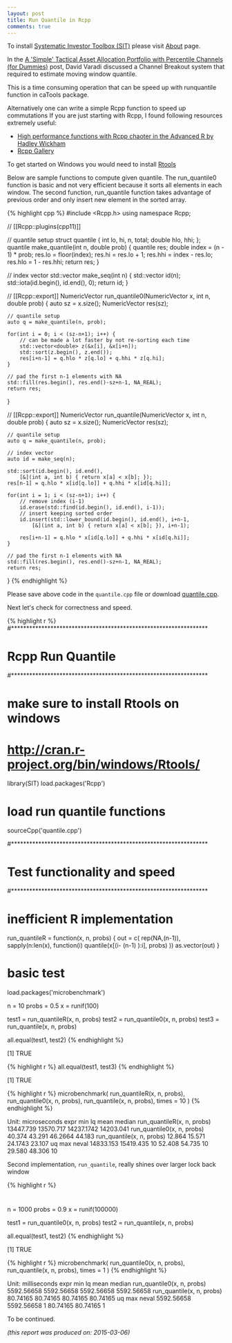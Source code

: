 ```yaml
---
layout: post
title: Run Quantile in Rcpp
comments: true
---
```



To install [Systematic Investor Toolbox (SIT)](https://github.com/systematicinvestor/SIT) please visit [About](',base.url,'about) page.





In the [A 'Simple' Tactical Asset Allocation Portfolio with Percentile Channels (for Dummies)](https://cssanalytics.wordpress.com/2015/02/08/a-simple-tactical-asset-allocation-portfolio-with-percentile-channels-for-dummies/)
post, David Varadi discussed a Channel Breakout system that required to estimate moving window quantile.

This is a time consuming operation that can be speed up with runquantile function in caTools package.

Alternatively one can write a simple Rcpp function to speed up commutations If you are just starting 
with Rcpp, I found following resources extremely useful:

* [High performance functions with Rcpp chaoter in the Advanced R by Hadley Wickham](http://adv-r.had.co.nz/Rcpp.html)
* [Rcpp Gallery](http://gallery.rcpp.org/)

To get started on Windows you would need to install [Rtools](http://cran.r-project.org/bin/windows/Rtools/)

Below are sample functions to compute given quantile. The run_quantile0 function is basic and not
very efficient because it sorts all elements in each window. The second function, run_quantile
function takes advantage of previous order and only insert new element in the sorted array.

{% highlight cpp %}
#include <Rcpp.h>
using namespace Rcpp;

// [[Rcpp::plugins(cpp11)]]

// quantile setup
struct quantile {
	int lo, hi, n, total;
	double hlo, hhi;
};
quantile make_quantile(int n, double prob) {
	quantile res;
	double index = (n - 1) * prob;
	res.lo = floor(index);
	res.hi = res.lo + 1;
	res.hhi = index - res.lo;
	res.hlo = 1 - res.hhi;
	return res;	
}

// index vector
std::vector<int> make_seq(int n) {
	std::vector<int> id(n);
	std::iota(id.begin(), id.end(), 0);
	return id;
}

// [[Rcpp::export]]
NumericVector run_quantile0(NumericVector x, int n, double prob) {
	auto sz = x.size();
	NumericVector res(sz);	
	
	// quantile setup
	auto q = make_quantile(n, prob);

    for(int i = 0; i < (sz-n+1); i++) {
    	// can be made a lot faster by not re-sorting each time
    	std::vector<double> z(&x[i], &x[i+n]);
    	std::sort(z.begin(), z.end());    	
        res[i+n-1] = q.hlo * z[q.lo] + q.hhi * z[q.hi];  
    }
    
    // pad the first n-1 elements with NA
    std::fill(res.begin(), res.end()-sz+n-1, NA_REAL);
    return res;	
}

// [[Rcpp::export]]
NumericVector run_quantile(NumericVector x, int n, double prob) {
	auto sz = x.size();
	NumericVector res(sz);	
	
	// quantile setup
	auto q = make_quantile(n, prob);

	// index vector
	auto id = make_seq(n);
	
	std::sort(id.begin(), id.end(), 
		[&](int a, int b) { return x[a] < x[b]; });
	res[n-1] = q.hlo * x[id[q.lo]] + q.hhi * x[id[q.hi]];  	
		
    for(int i = 1; i < (sz-n+1); i++) {
    	// remove index (i-1)
    	id.erase(std::find(id.begin(), id.end(), i-1));
    	// insert keeping sorted order
    	id.insert(std::lower_bound(id.begin(), id.end(), i+n-1, 
    		[&](int a, int b) { return x[a] < x[b]; }), i+n-1);
    
        res[i+n-1] = q.hlo * x[id[q.lo]] + q.hhi * x[id[q.hi]];  
    }
    
    // pad the first n-1 elements with NA
    std::fill(res.begin(), res.end()-sz+n-1, NA_REAL);
    return res;	
}
{% endhighlight %}

Please save above code in the `quantile.cpp` file or download [quantile.cpp](/public/doc/quantile.cpp).

Next let's check for correctness and speed. 


{% highlight r %}
#*****************************************************************
# Rcpp Run Quantile
#*****************************************************************
# make sure to install Rtools on windows
# http://cran.r-project.org/bin/windows/Rtools/
library(SIT)
load.packages('Rcpp')

# load run quantile functions
sourceCpp('quantile.cpp')

#*****************************************************************
# Test functionality and speed
#*****************************************************************
# inefficient R implementation
run_quantileR = function(x, n, probs) {
	out = c( rep(NA,(n-1)), sapply(n:len(x), function(i) quantile(x[(i- (n-1) ):i], probs) ))
	as.vector(out)
}	


# basic test
load.packages('microbenchmark')

n = 10
probs = 0.5
x = runif(100)

test1 = run_quantileR(x, n, probs)
test2 = run_quantile0(x, n, probs)
test3 = run_quantile(x, n, probs)

all.equal(test1, test2)
{% endhighlight %}

[1] TRUE


{% highlight r %}
all.equal(test1, test3)
{% endhighlight %}

[1] TRUE


{% highlight r %}
microbenchmark(
	run_quantileR(x, n, probs),
	run_quantile0(x, n, probs),
	run_quantile(x, n, probs),
	times = 10
)
{% endhighlight %}

Unit: microseconds
                       expr       min        lq       mean    median
 run_quantileR(x, n, probs) 13447.739 13570.717 14237.1742 14203.041
 run_quantile0(x, n, probs)    40.374    43.291    46.2664    44.183
  run_quantile(x, n, probs)    12.864    15.571    24.1743    23.107
        uq       max neval
 14833.153 15419.435    10
    52.408    54.735    10
    29.580    48.306    10

Second implementation, `run_quantile`, really shines over larger lock back window


{% highlight r %}
# 
n = 1000
probs = 0.9
x = runif(100000)

test1 = run_quantile0(x, n, probs)
test2 = run_quantile(x, n, probs)

all.equal(test1, test2)
{% endhighlight %}

[1] TRUE


{% highlight r %}
microbenchmark(
	run_quantile0(x, n, probs),
	run_quantile(x, n, probs),
	times = 1
)
{% endhighlight %}

Unit: milliseconds
                       expr        min         lq       mean     median
 run_quantile0(x, n, probs) 5592.56658 5592.56658 5592.56658 5592.56658
  run_quantile(x, n, probs)   80.74165   80.74165   80.74165   80.74165
         uq        max neval
 5592.56658 5592.56658     1
   80.74165   80.74165     1

To be continued.


*(this report was produced on: 2015-03-06)*
